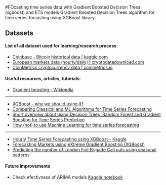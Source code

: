 #FOcasting time series data with Gradient Boosted Decision Trees (xgboost) and ETS models
Gradient Boosted Decision Trees algorithm for time series forcasting using XGBoost library
## Datasets
#### List of all dataset used for learning/research process:
* [Coinbase - Bitcoin historical data | kaggle.com](https://www.kaggle.com/mczielinski/bitcoin-historical-data)
* [European markets data (hourly/daily) | cryptodatadownload.com](http://www.cryptodatadownload.com/data/euro/)
* [CoinMetrics cryptocurrency data | coinmetrics.io](https://coinmetrics.io/data-downloads/)

#### Useful resources, articles, tutorials:
* [Gradient boosting - Wikipedia](https://en.wikipedia.org/wiki/Gradient_boosting)
---
* [XGBoost - why we should using it?](https://towardsdatascience.com/https-medium-com-vishalmorde-xgboost-algorithm-long-she-may-rein-edd9f99be63d)
* [Comparing Classical and ML Algorithms for Time Series Forecasting](https://machinelearningmastery.com/findings-comparing-classical-and-machine-learning-methods-for-time-series-forecasting/)
* [Short overview about using Decision Trees, Random Forest and Gradient Boosting for Time Series Prediction](https://medium.com/@jakhotiaprerana21/using-decision-trees-random-forest-and-gradient-boosting-for-time-series-prediction-6d6064e3f270)
* [How (not) to use Machine Learning for time series forecasting](https://towardsdatascience.com/how-not-to-use-machine-learning-for-time-series-forecasting-avoiding-the-pitfalls-19f9d7adf424)
---
* [Hourly Time Series Forecasting using XGBoost - Kaggle](https://www.kaggle.com/robikscube/tutorial-time-series-forecasting-with-xgboost)
* [Forecasting Markets using eXtreme Gradient Boosting (XGBoost)](https://blog.quantinsti.com/forecasting-markets-using-extreme-gradient-boosting-xgboost/)
* [Predicting the number of London Fire Brigade Call outs using seasonal patterns](https://www.jpytr.com/post/time-series-with-gradient-boosted-models/)


#### Future improvements
* Check efectivness of ARIMA models [Kaggle notebook](https://www.kaggle.com/praneethji/bitcoin-price-prediction-with-arima)

